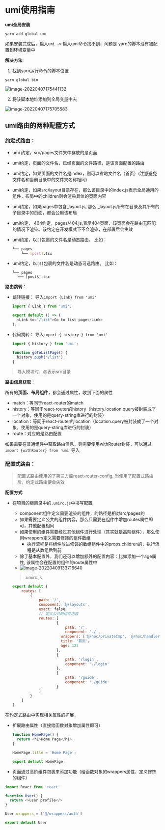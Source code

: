 # umi使用指南

**umi全局安装**

```shell
yarn add global umi
```

如果安装完成后，输入`umi -v` 输入umi命令找不到，问题是 yarn的脚本没有被配置到环境变量中

**解决方法**:

1. 找到yarn运行命令的脚本位置

```shell
yarn global bin
```

![image-20220407175441132](https://gitee.com/zengshixin-dev/md-img/raw/master/img/image-20220407175441132.png)

2. 将该脚本地址添加到全局变量中去

![image-20220407175705583](https://gitee.com/zengshixin-dev/md-img/raw/master/img/image-20220407175705583.png)



## umi路由的两种配置方式

### **约定式路由**：

- umi 约定，src/pages文件夹中存放的是页面

- umi约定，页面的文件名，已经页面的文件路径，是该页面配置的路由

- umi约定，如果页面的文件名是index，则可以省略文件名（首页）(注意避免文件名和当前目录中的文件夹名称相同)

- umi约定，如果src/layout目录存在，那么该目录中的index.js表示全局通用的组件，布局中的children则会渲染具体的页面内容

- umi约定，如果pages中包含_layout.js, 那么 _layout.js所有在目录及其所有的子目录中的页面，都会公用该布局

- umi约定， 404约定，pages/404.js,表示404页面，该页面会在路由无匹配的情况下渲染。该约定在开发模式下不会渲染，在部署后会生效

- umi约定，以`[]`包裹的文件名是动态路由。 比如：

  ```bash
  └── pages
      └── [post].tsx
  ```

- umi约定，以`[$]`包裹的文件名是动态可选路由。 比如：

  ```shell
  └── pages
    └── [post$].tsx

**路由跳转**：

- 跳转链接： 导入`import {Link} from 'umi'`

  ```js
  import { Link } from 'umi';
  
  export default () => (
    <Link to="/list">Go to list page</Link>
  );
  ```

  

- 代码跳转： 导入`import { history } from 'umi'`

  ```js
  import { history } from 'umi';
  
  function goToListPage() {
    history.push('/list');
  }
  ```

> 导入模块时，@表示src目录

**路由信息获取**：

所有的**页面、布局组件**，都会通过属性，收到下面的属性

- match：等同于react-router的match
- history：等同于react-router的history（history.location.query被封装成了一个对象，使用的是query-string库进行的封装）
- location：等同于react-router的location（location.query被封装成了一个对象，使用的是query-string库进行的封装）
- route：对应的是路由配置

如果需要在普通组件中获取路由信息，则需要使用withRouter封装，可以通过`import {withRouter} from 'umi'`导入

### **配置式路由**：

> 配置式路由使用的了第三方库react-router-config, 当使用了配置式路由后，约定式路由便会失效

**配置方式**

- 在项目的根目录中的`.umirc.js`中书写配置,

  - component组件定义需要渲染的组件，的路径是相对src/pages的
  - 如果需要定义公共的组件内容，那么只需要在组件中增加routes属性即可，其他配置相同
  - 如果使用的组件需要经过其他组件进行处理（其实就是高阶组件），那么使用wrappers定义需要修饰的组件数组
    - 执行流程是将组件放进修饰的数组组件中的props.children的，执行流程是从数组后到前
  - 除了基本配置外，我们还可以增加额外的配置内容：比如添加一个age属性, 该属性会在配置的组件的route属性中
  - ![image-20220409133716640](https://gitee.com/zengshixin-dev/md-img/raw/master/img/image-20220409133716640.png)

  > .umirc.js

  ```js
  export default {
      routes: [
          {
              path: '/',
              component: '@/layouts',
              exact: false，
              // 定义公共的组件内容
              routes: [
                      {
                          path: '/',
                          component: './',
               			wrappers: ['@/hoc/privateCmp', '@/hoc/handlerTitle'],
                      	title: '首页'，
      					age: 123
                      },
                      {
                          path: '/login',
                          component: './login'
                      },
                      {
                          path: '/guide',
                          component: './guide'
                      }
              ]
          }
      ]
  }
  ```

  

在约定式路由中实现相关属性的扩展，

- 扩展路由属性（直接给函数对象增加属性即可）

  ```js
  function HomePage() {
    return <h1>Home Page</h1>;
  }
  
  HomePage.title = 'Home Page';
  
  export default HomePage;
  ```

  

- 页面通过高阶组件包裹来添加功能（给函数对象的wrappers属性，定义修饰的组件）

```js
import React from 'react'

function User() {
  return <>user profile</>
}

User.wrappers = ['@/wrappers/auth']

export default User
```

